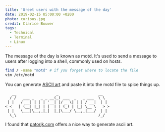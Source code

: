 ```yaml
---
title: 'Greet users with the message of the day'
date: 2019-02-15 05:00:00 +0200
photo: curious.jpg
credit: Clarice Bouwer
tags:
  - Technical
  - Terminal
  - Linux
---
```


The message of the day is known as motd. It's used to send a message
to users after logging into a shell, commonly used on hosts.

```bash
find / -name "motd" # if you forget where to locate the file
vim /etc/motd
```

You can generate [ASCII art](https://www.kammerl.de/ascii/AsciiSignature.php) and paste it into the motd file to spice things up.

```
   __                  _                  __
  / /   ___ _   _ _ __(_) ___  _   _ ___  \ \
 | |   / __| | | | '__| |/ _ \| | | / __|  | |
< <   | (__| |_| | |  | | (_) | |_| \__ \   > >
 | |   \___|\__,_|_|  |_|\___/ \__,_|___/  | |
  \_\                                     /_/
```

I found that [patorjk.com](http://patorjk.com/software/taag/) offers a nice way to generate ascii art.
